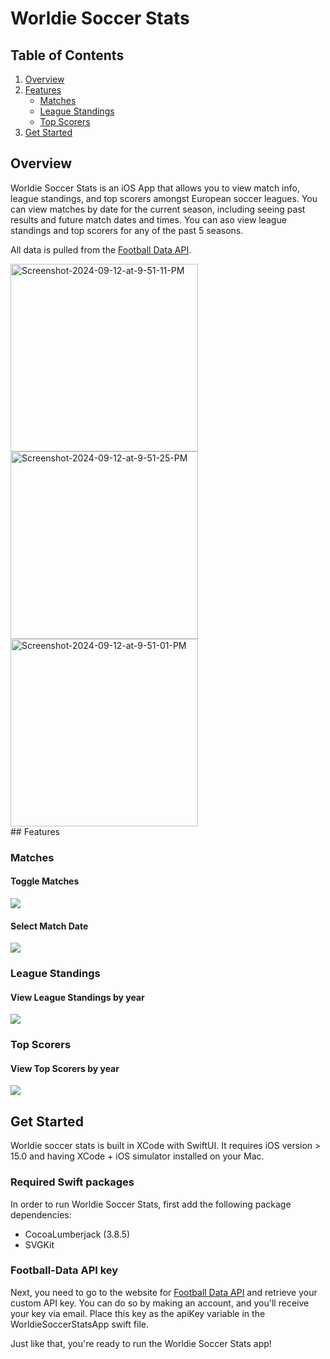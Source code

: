 # Worldie Soccer Stats

## Table of Contents
1. [Overview](#overview)
2. [Features](#features)
   * [Matches](#matches)
   * [League Standings](#league-standings)
   * [Top Scorers](#top-scorers)
3. [Get Started](#get-started)
## Overview
Worldie Soccer Stats is an iOS App that allows you to view match info, league standings, and top scorers amongst European soccer leagues. You can view matches by date for the current season, including seeing past results and future match dates and times. You can aso view league standings and top scorers for any of the past 5 seasons.

All data is pulled from the [Football Data API](https://www.football-data.org).
<div class="row">
  <a href="https://imgbb.com/"><img src="https://i.ibb.co/D4spf4B/Screenshot-2024-09-12-at-9-51-11-PM.png" width="300" alt="Screenshot-2024-09-12-at-9-51-11-PM" border="0" /></a>
  <a href="https://imgbb.com/"><img src="https://i.ibb.co/Lpxyw9x/Screenshot-2024-09-12-at-9-51-25-PM.png" width="300" alt="Screenshot-2024-09-12-at-9-51-25-PM" border="0" /></a>
  <a href="https://imgbb.com/"><img src="https://i.ibb.co/TYK5TJq/Screenshot-2024-09-12-at-9-51-01-PM.png" width="300" alt="Screenshot-2024-09-12-at-9-51-01-PM" border="0" /></a>
</div>
## Features

### Matches
#### Toggle Matches
<img src="https://i.giphy.com/media/v1.Y2lkPTc5MGI3NjExdm8zb2hka3JybWxpdzYyMm02dGRyZzcyOTBhbTc2M3F3bHExbHI2NiZlcD12MV9pbnRlcm5hbF9naWZfYnlfaWQmY3Q9Zw/9tUV9rhyJ5Roa4Kmig/giphy.gif">

#### Select Match Date
<img src="https://i.giphy.com/media/v1.Y2lkPTc5MGI3NjExN3kyanBmYjhsMXZ4ZjdrcTM0ejhodHdmZzIwYjhrMHk2cno2YTJoMiZlcD12MV9pbnRlcm5hbF9naWZfYnlfaWQmY3Q9Zw/enfi6Dww1UcBXMIXWv/giphy.gif">

### League Standings
#### View League Standings by year
<img src="https://i.giphy.com/media/v1.Y2lkPTc5MGI3NjExY3l3Y2NjMXg1OWJnN2M4ZXM2NzRkOWppZDhiMjZraHFiaHdsNDB1aSZlcD12MV9pbnRlcm5hbF9naWZfYnlfaWQmY3Q9Zw/KRkG1Q6HvWIqBxOnZ7/giphy.gif">

### Top Scorers
#### View Top Scorers by year
<img src="https://i.giphy.com/media/v1.Y2lkPTc5MGI3NjExMjIweTY2Yzdlc3I0NmRjY3FrdW13dmY0dTJsaDB4eWFpczA3a243bCZlcD12MV9pbnRlcm5hbF9naWZfYnlfaWQmY3Q9Zw/RM9aJBg76v3SCA6N2I/giphy.gif">

## Get Started
Worldie soccer stats is built in XCode with SwiftUI. It requires iOS version > 15.0 and having XCode + iOS simulator installed on your Mac. 

### Required Swift packages
In order to run Worldie Soccer Stats, first add the following package dependencies:
* CocoaLumberjack (3.8.5)
* SVGKit

### Football-Data API key
Next, you need to go to the website for [Football Data API](https://www.football-data.org) and retrieve your custom API key. You can do so by making an account, and you'll receive your key via email. Place this key as the apiKey variable in the WorldieSoccerStatsApp swift file. 

Just like that, you're ready to run the Worldie Soccer Stats app!
